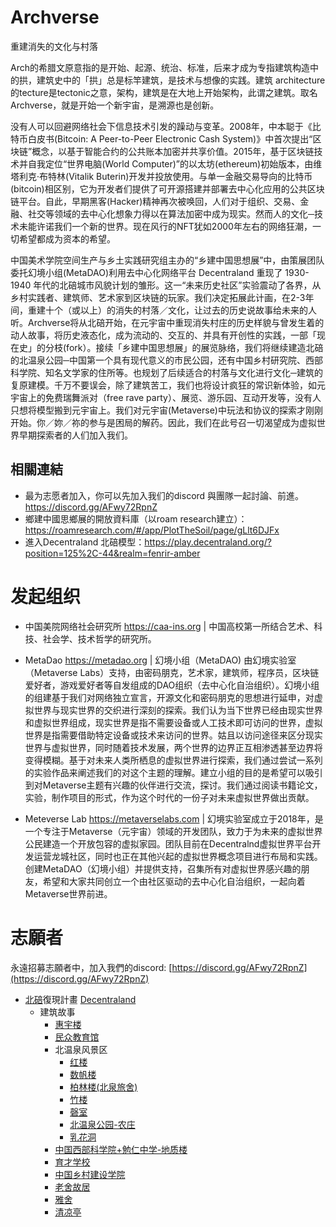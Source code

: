 <!--
 * @Author: ruiyun.tang
 * @Date: 2021-10-19 20:37:53
 * @Description: 
 * @LastEditors: ruiyun.tang
 * @LastEditTime: 2021-10-19 21:10:36
 * @FilePath: /Archverse/README.md
-->
# Archverse

重建消失的文化与村落

Arch的希腊文原意指的是开始、起源、统治、标准，后来才成为专指建筑构造中的拱，建筑史中的「拱」总是标竿建筑，是技术与想像的实践。建筑 architecture的tecture是tectonic之意，架构，建筑是在大地上开始架构，此谓之建筑。取名Archverse，就是开始一个新宇宙，是溯源也是创新。

没有人可以回避网络社会下信息技术引发的躁动与变革。2008年，中本聪于《比特币白皮书(Bitcoin: A Peer-to-Peer Electronic Cash System)》中首次提出“区块链”概念，以基于智能合约的公共账本加密并共享价值。2015年，基于区块链技术并自我定位“世界电脑(World Computer)”的以太坊(ethereum)初始版本，由维塔利克·布特林(Vitalik Buterin)开发并投放使用。与单一金融交易导向的比特币(bitcoin)相区别，它为开发者们提供了可开源搭建并部署去中心化应用的公共区块链平台。自此，早期黑客(Hacker)精神再次被唤回，人们对于组织、交易、金融、社交等领域的去中心化想象力得以在算法加密中成为现实。然而人的文化─技术未能许诺我们一个新的世界。现在风行的NFT犹如2000年左右的网络狂潮，一切希望都成为资本的希望。

中国美术学院空间生产与乡土实践研究组主办的“乡建中国思想展”中，由策展团队委托幻境小组(MetaDAO)利用去中心化网络平台 Decentraland 重现了 1930-1940 年代的北碚城市风貌计划的雏形。这一“未来历史社区”实验震动了各界，从乡村实践者、建筑师、艺术家到区块链的玩家。我们决定拓展此计画，在2-3年间，重建十个（或以上）的消失的村落／文化，让过去的历史说故事给未来的人听。Archverse将从北碚开始，在元宇宙中重现消失村庄的历史样貌与曾发生着的动人故事，将历史液态化，成为流动的、交互的、并具有开创性的实践，一部「现在史」的分枝(fork）。接续「乡建中国思想展」的展览脉络，我们将继续建造北碚的北温泉公园─中国第一个具有现代意义的市民公园，还有中国乡村研究院、西部科学院、知名文学家的住所等。也规划了后续适合的村落与文化进行文化─建筑的复原建模。千万不要误会，除了建筑苦工，我们也将设计疯狂的常识新体验，如元宇宙上的免费瑞舞派对（free rave party）、展览、游乐园、互动开发等，没有人只想将模型搬到元宇宙上。我们对元宇宙(Metaverse)中玩法和协议的探索才刚刚开始。你／妳／祢的参与是困局的解药。因此，我们在此号召一切渴望成为虚拟世界早期探索者的人们加入我们。

## 相關連結
* 最为志愿者加入，你可以先加入我们的discord 與團隊一起討論、前進。  https://discord.gg/AFwy72RpnZ
* 鄉建中國思鄉展的開放資料庫（以roam research建立）：https://roamresearch.com/#/app/PlotTheSoil/page/gLlt6DJFx
* 進入Decentraland 北碚模型：https://play.decentraland.org/?position=125%2C-44&realm=fenrir-amber


# 发起组织
* 中国美院网络社会研究所 https://caa-ins.org  | 中国高校第一所结合艺术、科技、社会学、技术哲学的研究所。

* MetaDao https://metadao.org | 幻境小组（MetaDAO) 由幻境实验室（Metaverse Labs）支持，由密码朋克，艺术家，建筑师，程序员，区块链爱好者，游戏爱好者等自发组成的DAO组织（去中心化自治组织）。幻境小组的组建基于我们对网络独立宣言，开源文化和密码朋克的思想进行延申，对虚拟世界与现实世界的交织进行深刻的探索。我们认为当下世界已经由现实世界和虚拟世界组成，现实世界是指不需要设备或人工技术即可访问的世界，虚拟世界是指需要借助特定设备或技术来访问的世界。姑且以访问途径来区分现实世界与虚拟世界，同时随着技术发展，两个世界的边界正互相渗透甚至边界将变得模糊。基于对未来人类所栖息的虚拟世界进行探索，我们通过尝试一系列的实验作品来阐述我们的对这个主题的理解。建立小组的目的是希望可以吸引到对Metaverse主题有兴趣的伙伴进行交流，探讨。我们通过阅读书籍论文，实验，制作项目的形式，作为这个时代的一份子对未来虚拟世界做出贡献。

* Meteverse Lab https://metaverselabs.com | 幻境实验室成立于2018年，是一个专注于Metaverse（元宇宙）领域的开发团队，致力于为未来的虚拟世界公民建造一个开放包容的虚拟家园。团队目前在Decentralnd虚拟世界平台开发运营龙城社区，同时也正在其他兴起的虚拟世界概念项目进行布局和实践。创建MetaDAO（幻境小组）并提供支持，召集所有对虚拟世界感兴趣的朋友，希望和大家共同创立一个由社区驱动的去中心化自治组织，一起向着Metaverse世界前进。


# 志願者

永遠招募志願者中，加入我們的discord: [https://discord.gg/AFwy72RpnZ](https://discord.gg/AFwy72RpnZ)

- [北碚](https://roamresearch.com/#/app/PlotTheSoil/page/NX-mLJzAY)復現計畫 [Decentraland](https://play.decentraland.org/?position=125%2C-44&realm=fenrir-amber)
  - 建筑故事
    - [惠宇楼](https://roamresearch.com/#/app/PlotTheSoil/page/C8TmxzmO8)
    - [民众教育馆](https://roamresearch.com/#/app/PlotTheSoil/page/qMBfZp63X)
    - 北温泉风景区
      - [红楼](https://roamresearch.com/#/app/PlotTheSoil/page/1PLWKeUsm)
      - [数帆楼](https://roamresearch.com/#/app/PlotTheSoil/page/fs0YS-UfD)
      - [柏林楼(北泉旅舍)](https://roamresearch.com/#/app/PlotTheSoil/page/BAHTCwaqE)
      - [竹楼](https://roamresearch.com/#/app/PlotTheSoil/page/ngHGZzXFL)
      - [磬室](https://roamresearch.com/#/app/PlotTheSoil/page/oGBjxgwnZ)
      - [北温泉公园-农庄](https://roamresearch.com/#/app/PlotTheSoil/page/dwwiDgNcF)
      - [乳花洞](https://roamresearch.com/#/app/PlotTheSoil/page/Kc0gykC5v)
    - [中国西部科学院+勉仁中学-地质楼](https://roamresearch.com/#/app/PlotTheSoil/page/Ot1mZVE4J)
    - [育才学校](https://roamresearch.com/#/app/PlotTheSoil/page/Jvb0qlKWv)
    - [中国乡村建设学院](https://roamresearch.com/#/app/PlotTheSoil/page/UQ0Kw_ROE)
    - [老舍故居](https://roamresearch.com/#/app/PlotTheSoil/page/U4lVa7qoc)
    - [雅舍](https://roamresearch.com/#/app/PlotTheSoil/page/VjnzsGrMx)
    - [清凉亭](https://roamresearch.com/#/app/PlotTheSoil/page/SNix5hrTB)
